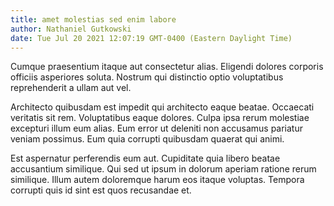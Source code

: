 ```yaml
---
title: amet molestias sed enim labore
author: Nathaniel Gutkowski
date: Tue Jul 20 2021 12:07:19 GMT-0400 (Eastern Daylight Time)
---
```

Cumque praesentium itaque aut consectetur alias. Eligendi dolores corporis officiis asperiores soluta. Nostrum qui distinctio optio voluptatibus reprehenderit a ullam aut vel.

 Architecto quibusdam est impedit qui architecto eaque beatae. Occaecati veritatis sit rem. Voluptatibus eaque dolores. Culpa ipsa rerum molestiae excepturi illum eum alias. Eum error ut deleniti non accusamus pariatur veniam possimus. Eum quia corrupti quibusdam quaerat qui animi.

 Est aspernatur perferendis eum aut. Cupiditate quia libero beatae accusantium similique. Qui sed ut ipsum in dolorum aperiam ratione rerum similique. Illum autem doloremque harum eos itaque voluptas. Tempora corrupti quis id sint est quos recusandae et.